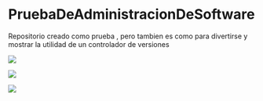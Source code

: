 # PruebaDeAdministracionDeSoftware

Repositorio creado como prueba , pero tambien es como para divertirse y mostrar la utilidad de un controlador de versiones





![](C:\Users\vaito\OneDrive\Escritorio\clone\PruebaDeAdministracionDeSoftware\img\chems1.jpg)



![](C:\Users\vaito\OneDrive\Escritorio\clone\PruebaDeAdministracionDeSoftware\img\chems2.png)

![](C:\Users\vaito\OneDrive\Escritorio\clone\PruebaDeAdministracionDeSoftware\img\chems3.jpg)
